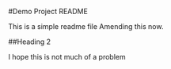 #Demo Project README

This is a simple readme file Amending this now.

##Heading 2

I hope this is not much of a problem